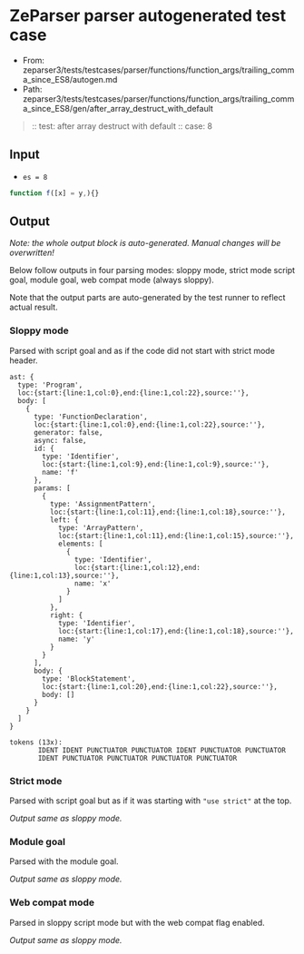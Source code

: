 # ZeParser parser autogenerated test case

- From: zeparser3/tests/testcases/parser/functions/function_args/trailing_comma_since_ES8/autogen.md
- Path: zeparser3/tests/testcases/parser/functions/function_args/trailing_comma_since_ES8/gen/after_array_destruct_with_default

> :: test: after array destruct with default
> :: case: 8

## Input

- `es = 8`

`````js
function f([x] = y,){}
`````

## Output

_Note: the whole output block is auto-generated. Manual changes will be overwritten!_

Below follow outputs in four parsing modes: sloppy mode, strict mode script goal, module goal, web compat mode (always sloppy).

Note that the output parts are auto-generated by the test runner to reflect actual result.

### Sloppy mode

Parsed with script goal and as if the code did not start with strict mode header.

`````
ast: {
  type: 'Program',
  loc:{start:{line:1,col:0},end:{line:1,col:22},source:''},
  body: [
    {
      type: 'FunctionDeclaration',
      loc:{start:{line:1,col:0},end:{line:1,col:22},source:''},
      generator: false,
      async: false,
      id: {
        type: 'Identifier',
        loc:{start:{line:1,col:9},end:{line:1,col:9},source:''},
        name: 'f'
      },
      params: [
        {
          type: 'AssignmentPattern',
          loc:{start:{line:1,col:11},end:{line:1,col:18},source:''},
          left: {
            type: 'ArrayPattern',
            loc:{start:{line:1,col:11},end:{line:1,col:15},source:''},
            elements: [
              {
                type: 'Identifier',
                loc:{start:{line:1,col:12},end:{line:1,col:13},source:''},
                name: 'x'
              }
            ]
          },
          right: {
            type: 'Identifier',
            loc:{start:{line:1,col:17},end:{line:1,col:18},source:''},
            name: 'y'
          }
        }
      ],
      body: {
        type: 'BlockStatement',
        loc:{start:{line:1,col:20},end:{line:1,col:22},source:''},
        body: []
      }
    }
  ]
}

tokens (13x):
       IDENT IDENT PUNCTUATOR PUNCTUATOR IDENT PUNCTUATOR PUNCTUATOR
       IDENT PUNCTUATOR PUNCTUATOR PUNCTUATOR PUNCTUATOR
`````

### Strict mode

Parsed with script goal but as if it was starting with `"use strict"` at the top.

_Output same as sloppy mode._

### Module goal

Parsed with the module goal.

_Output same as sloppy mode._

### Web compat mode

Parsed in sloppy script mode but with the web compat flag enabled.

_Output same as sloppy mode._
